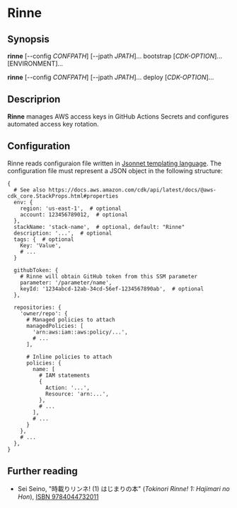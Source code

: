 # Rinne
## Synopsis
**rinne** [--config _CONFPATH_] [--jpath _JPATH_]... bootstrap [_CDK-OPTION_]... [ENVIRONMENT]...

**rinne** [--config _CONFPATH_] [--jpath _JPATH_]... deploy [_CDK-OPTION_]...

## Descriprion
**Rinne** manages AWS access keys in GitHub Actions Secrets and configures automated access key rotation.

## Configuration

Rinne reads configuraion file written in [Jsonnet templating language](https://jsonnet.org). The configuration file must represent a JSON object in the following structure:

```jsonnet
{
  # See also https://docs.aws.amazon.com/cdk/api/latest/docs/@aws-cdk_core.StackProps.html#properties
  env: {
    region: 'us-east-1',  # optional
    account: 123456789012,  # optional
  },
  stackName: 'stack-name',  # optional, default: "Rinne"
  description: '...',  # optional
  tags: {  # optional
    Key: 'Value',
    # ...
  }

  githubToken: {
    # Rinne will obtain GitHub token from this SSM parameter
    parameter: '/parameter/name',
    keyId: '1234abcd-12ab-34cd-56ef-1234567890ab',  # optional
  },

  repositories: {
    'owner/repo': {
      # Managed policies to attach
      managedPolicies: [
        'arn:aws:iam::aws:policy/...',
        # ...
      ],

      # Inline policies to attach
      policies: {
        name: [
          # IAM statements
          {
            Action: '...',
            Resource: 'arn:...',
          },
          # ...
        ],
        # ...
      }
    },
    # ...
  },
}

```

## Further reading
- Sei Seino, "時載りリンネ! (1) はじまりの本" (_Tokinori Rinne! 1: Hajimari no Hon_), [ISBN 9784044732011](https://sneakerbunko.jp/product/tokinori/200704000021.html)
